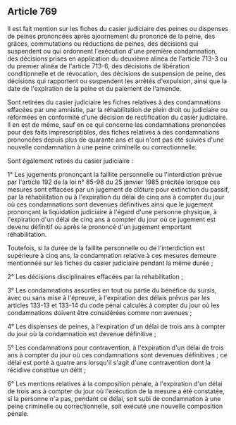 Article 769
----
Il est fait mention sur les fiches du casier judiciaire des peines ou dispenses
de peines prononcées après ajournement du prononcé de la peine, des grâces,
commutations ou réductions de peines, des décisions qui suspendent ou qui
ordonnent l'exécution d'une première condamnation, des décisions prises en
application du deuxième alinéa de l'article 713-3 ou du premier alinéa de
l'article 713-6, des décisions de libération conditionnelle et de révocation,
des décisions de suspension de peine, des décisions qui rapportent ou suspendent
les arrêtés d'expulsion, ainsi que la date de l'expiration de la peine et du
paiement de l'amende.

Sont retirées du casier judiciaire les fiches relatives à des condamnations
effacées par une amnistie, par la réhabilitation de plein droit ou judiciaire ou
réformées en conformité d'une décision de rectification du casier judiciaire. Il
en est de même, sauf en ce qui concerne les condamnations prononcées pour des
faits imprescriptibles, des fiches relatives à des condamnations prononcées
depuis plus de quarante ans et qui n'ont pas été suivies d'une nouvelle
condamnation à une peine criminelle ou correctionnelle.

Sont également retirés du casier judiciaire :

1° Les jugements prononçant la faillite personnelle ou l'interdiction prévue par
l'article 192 de la loi n° 85-98 du 25 janvier 1985 précitée lorsque ces mesures
sont effacées par un jugement de clôture pour extinction du passif, par la
réhabilitation ou à l'expiration du délai de cinq ans à compter du jour où ces
condamnations sont devenues définitives ainsi que le jugement prononçant la
liquidation judiciaire à l'égard d'une personne physique, à l'expiration d'un
délai de cinq ans à compter du jour où ce jugement est devenu définitif ou après
le prononcé d'un jugement emportant réhabilitation.

Toutefois, si la durée de la faillite personnelle ou de l'interdiction est
supérieure à cinq ans, la condamnation relative à ces mesures demeure mentionnée
sur les fiches du casier judiciaire pendant la même durée ;

2° Les décisions disciplinaires effacées par la réhabilitation ;

3° Les condamnations assorties en tout ou partie du bénéfice du sursis, avec ou
sans mise à l'épreuve, à l'expiration des délais prévus par les articles 133-13
et 133-14 du code pénal calculés à compter du jour où les condamnations doivent
être considérées comme non avenues ;

4° Les dispenses de peines, à l'expiration d'un délai de trois ans à compter du
jour où la condamnation est devenue définitive ;

5° Les condamnations pour contravention, à l'expiration d'un délai de trois ans
à compter du jour où ces condamnations sont devenues définitives ; ce délai est
porté à quatre ans lorsqu'il s'agit d'une contravention dont la récidive
constitue un délit ;

6° Les mentions relatives à la composition pénale, à l'expiration d'un délai de
trois ans à compter du jour où l'exécution de la mesure a été constatée, si la
personne n'a pas, pendant ce délai, soit subi de condamnation à une peine
criminelle ou correctionnelle, soit exécuté une nouvelle composition pénale.
